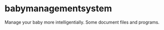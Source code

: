 babymanagementsystem
====================

Manage your baby more intelligentially. Some document files and programs.
